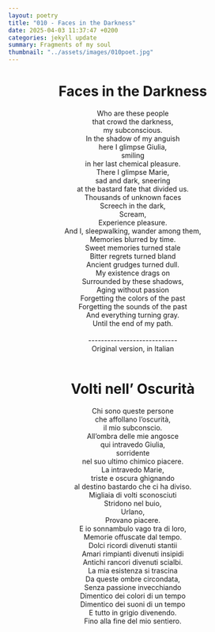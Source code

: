 ```yaml
---
layout: poetry
title: "010 - Faces in the Darkness"
date: 2025-04-03 11:37:47 +0200
categories: jekyll update
summary: Fragments of my soul
thumbnail: "../assets/images/010poet.jpg"
---
```


<div style="text-align: center;">
<h1>Faces in the Darkness</h1>
</div>
<div style="text-align: center;">
Who are these people<br>
that crowd the darkness,<br>
my subconscious.<br>
In the shadow of my anguish<br>
here I glimpse Giulia,<br>
smiling<br>
in her last chemical pleasure.<br>
There I glimpse Marie,<br>
sad and dark, sneering<br>
at the bastard fate that divided us.<br>
Thousands of unknown faces<br>
Screech in the dark,<br>
Scream,<br>
Experience pleasure.<br>
And I, sleepwalking, wander among them,<br>
Memories blurred by time.<br>
Sweet memories turned stale<br>
Bitter regrets turned bland<br>
Ancient grudges turned dull.<br>
My existence drags on<br>
Surrounded by these shadows,<br>
Aging without passion<br>
Forgetting the colors of the past<br>
Forgetting the sounds of the past<br>
And everything turning gray.<br>
Until the end of my path.<br>
</div>
<br>
<div style="text-align: center;">
----------------------------<br>
Original version, in Italian</div>
<br>
<div style="text-align: center;">
<h1>Volti nell’ Oscurità</h1>
</div>
<div style="text-align: center;">
Chi sono queste persone<br>
che affollano l’oscurità,<br>
il mio subconscio.<br>
All’ombra delle mie angosce<br>
qui intravedo Giulia,<br>
sorridente<br>
nel suo ultimo chimico piacere.<br>
La intravedo Marie,<br>
triste e oscura ghignando<br>
al destino bastardo che ci ha diviso.<br>
Migliaia di volti sconosciuti<br>
Stridono nel buio,<br>
Urlano,<br>
Provano piacere.<br>
E io sonnambulo vago tra di loro,<br>
Memorie offuscate dal tempo.<br>
Dolci ricordi divenuti stantii<br>
Amari rimpianti divenuti insipidi<br>
Antichi rancori divenuti scialbi.<br>
La mia esistenza si trascina<br>
Da queste ombre circondata,<br>
Senza passione invecchiando<br>
Dimentico dei colori di un tempo<br>
Dimentico dei suoni di un tempo<br>
E tutto in grigio divenendo.<br>
Fino alla fine del mio sentiero.<br>
</div>

